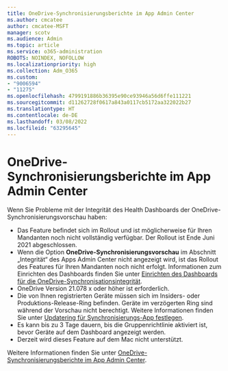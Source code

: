 ```yaml
---
title: OneDrive-Synchronisierungsberichte im App Admin Center
ms.author: cmcatee
author: cmcatee-MSFT
manager: scotv
ms.audience: Admin
ms.topic: article
ms.service: o365-administration
ROBOTS: NOINDEX, NOFOLLOW
ms.localizationpriority: high
ms.collection: Adm_O365
ms.custom:
- "9006594"
- "11275"
ms.openlocfilehash: 4799191886b36395e90ce93946a56d6ffe111221
ms.sourcegitcommit: d11262728f0617a843a0117cb5172aa322022b27
ms.translationtype: HT
ms.contentlocale: de-DE
ms.lasthandoff: 03/08/2022
ms.locfileid: "63295645"
---
```

# <a name="onedrive-sync-reports-in-the-app-admin-center"></a>OneDrive-Synchronisierungsberichte im App Admin Center

Wenn Sie Probleme mit der Integrität des Health Dashboards der OneDrive-Synchronisierungsvorschau haben:

- Das Feature befindet sich im Rollout und ist möglicherweise für Ihren Mandanten noch nicht vollständig verfügbar. Der Rollout ist Ende Juni 2021 abgeschlossen.
- Wenn die Option **OneDrive-Synchronisierungsvorschau** im Abschnitt „Integrität“ des Apps Admin Center nicht angezeigt wird, ist das Rollout des Features für Ihren Mandanten noch nicht erfolgt. Informationen zum Einrichten des Dashboards finden Sie unter [Einrichten des Dashboards für die OneDrive-Synchronisationsintegrität](https://docs.microsoft.com/OneDrive/sync-health#set-up-the-onedrive-sync-health-dashboard).
- OneDrive Version 21.078 x oder höher ist erforderlich.
- Die von Ihnen registrierten Geräte müssen sich im Insiders- oder Produktions-Release-Ring befinden. Geräte im verzögerten Ring sind während der Vorschau nicht berechtigt. Weitere Informationen finden Sie unter [Updatering für Synchronisierungs-App festlegen](https://docs.microsoft.com/OneDrive/use-group-policy#set-the-sync-app-update-ring).
- Es kann bis zu 3 Tage dauern, bis die Gruppenrichtlinie aktiviert ist, bevor Geräte auf dem Dashboard angezeigt werden.
- Derzeit wird dieses Feature auf dem Mac nicht unterstützt.

Weitere Informationen finden Sie unter [OneDrive-Synchronisierungsberichte im App Admin Center](https://docs.microsoft.com/OneDrive/sync-health).